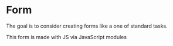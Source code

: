 # Form
The goal is to consider creating forms like a one of standard tasks. 

This form is made with JS via JavaScript modules 

